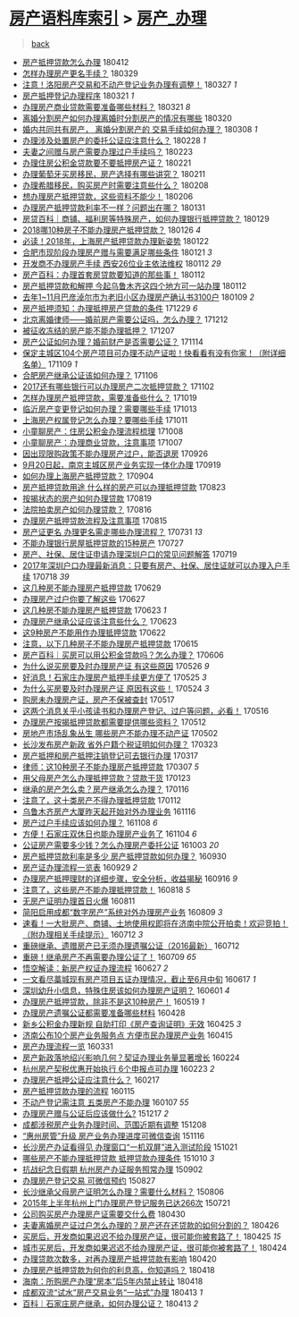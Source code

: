 [房产语料库索引](../../README.md)  > [房产_办理](房产_办理.md)
====
> [back](../README.md)

- [房产抵押贷款怎么办理](http://jkwz.applinzi.com/ittc/7091132793889489930.html#%E6%88%BF%E4%BA%A7%E6%8A%B5%E6%8A%BC%E8%B4%B7%E6%AC%BE%E6%80%8E%E4%B9%88%E5%8A%9E%E7%90%86) 180412  
- [怎样办理房产更名手续？](http://jkwz.applinzi.com/ittc/7085939332991157264.html#%E6%80%8E%E6%A0%B7%E5%8A%9E%E7%90%86%E6%88%BF%E4%BA%A7%E6%9B%B4%E5%90%8D%E6%89%8B%E7%BB%AD%EF%BC%9F) 180329  
- [注意！洛阳房产交易和不动产登记业务办理有调整！](http://jkwz.applinzi.com/ittc/7085169198898873351.html#%E6%B3%A8%E6%84%8F%EF%BC%81%E6%B4%9B%E9%98%B3%E6%88%BF%E4%BA%A7%E4%BA%A4%E6%98%93%E5%92%8C%E4%B8%8D%E5%8A%A8%E4%BA%A7%E7%99%BB%E8%AE%B0%E4%B8%9A%E5%8A%A1%E5%8A%9E%E7%90%86%E6%9C%89%E8%B0%83%E6%95%B4%EF%BC%81) 180327 *1* 
- [房产抵押登记办理程序](http://jkwz.applinzi.com/ittc/7082965748417037329.html#%E6%88%BF%E4%BA%A7%E6%8A%B5%E6%8A%BC%E7%99%BB%E8%AE%B0%E5%8A%9E%E7%90%86%E7%A8%8B%E5%BA%8F) 180321 *1* 
- [办理房产商业贷款需要准备哪些材料？](http://jkwz.applinzi.com/ittc/7082544323654845451.html#%E5%8A%9E%E7%90%86%E6%88%BF%E4%BA%A7%E5%95%86%E4%B8%9A%E8%B4%B7%E6%AC%BE%E9%9C%80%E8%A6%81%E5%87%86%E5%A4%87%E5%93%AA%E4%BA%9B%E6%9D%90%E6%96%99%EF%BC%9F) 180321 *8* 
- [离婚分割房产如何办理离婚时分割房产的情况有哪些](http://jkwz.applinzi.com/ittc/7082547818533487632.html#%E7%A6%BB%E5%A9%9A%E5%88%86%E5%89%B2%E6%88%BF%E4%BA%A7%E5%A6%82%E4%BD%95%E5%8A%9E%E7%90%86%E7%A6%BB%E5%A9%9A%E6%97%B6%E5%88%86%E5%89%B2%E6%88%BF%E4%BA%A7%E7%9A%84%E6%83%85%E5%86%B5%E6%9C%89%E5%93%AA%E4%BA%9B) 180320  
- [婚内共同共有房产， 离婚分割房产的 交易手续如何办理？](http://jkwz.applinzi.com/ittc/7077998865423008775.html#%E5%A9%9A%E5%86%85%E5%85%B1%E5%90%8C%E5%85%B1%E6%9C%89%E6%88%BF%E4%BA%A7%EF%BC%8C+%E7%A6%BB%E5%A9%9A%E5%88%86%E5%89%B2%E6%88%BF%E4%BA%A7%E7%9A%84+%E4%BA%A4%E6%98%93%E6%89%8B%E7%BB%AD%E5%A6%82%E4%BD%95%E5%8A%9E%E7%90%86%EF%BC%9F) 180308 *1* 
- [办理涉及处置房产的委托公证应注意什么？](http://jkwz.applinzi.com/ittc/7075085191398032401.html#%E5%8A%9E%E7%90%86%E6%B6%89%E5%8F%8A%E5%A4%84%E7%BD%AE%E6%88%BF%E4%BA%A7%E7%9A%84%E5%A7%94%E6%89%98%E5%85%AC%E8%AF%81%E5%BA%94%E6%B3%A8%E6%84%8F%E4%BB%80%E4%B9%88%EF%BC%9F) 180228 *1* 
- [夫妻之间赠与房产需要办理过户手续吗？](http://jkwz.applinzi.com/ittc/7073308301482001419.html#%E5%A4%AB%E5%A6%BB%E4%B9%8B%E9%97%B4%E8%B5%A0%E4%B8%8E%E6%88%BF%E4%BA%A7%E9%9C%80%E8%A6%81%E5%8A%9E%E7%90%86%E8%BF%87%E6%88%B7%E6%89%8B%E7%BB%AD%E5%90%97%EF%BC%9F) 180223  
- [办理住房公积金贷款要不要抵押房产证？](http://jkwz.applinzi.com/ittc/7072311761653203975.html#%E5%8A%9E%E7%90%86%E4%BD%8F%E6%88%BF%E5%85%AC%E7%A7%AF%E9%87%91%E8%B4%B7%E6%AC%BE%E8%A6%81%E4%B8%8D%E8%A6%81%E6%8A%B5%E6%8A%BC%E6%88%BF%E4%BA%A7%E8%AF%81%EF%BC%9F) 180221  
- [办理葡萄牙买房移民，房产选择有哪些讲究？](http://jkwz.applinzi.com/ittc/7068901327474525191.html#%E5%8A%9E%E7%90%86%E8%91%A1%E8%90%84%E7%89%99%E4%B9%B0%E6%88%BF%E7%A7%BB%E6%B0%91%EF%BC%8C%E6%88%BF%E4%BA%A7%E9%80%89%E6%8B%A9%E6%9C%89%E5%93%AA%E4%BA%9B%E8%AE%B2%E7%A9%B6%EF%BC%9F) 180211  
- [办理希腊移民，购买房产时需要注意些什么？](http://jkwz.applinzi.com/ittc/7067796528603595786.html#%E5%8A%9E%E7%90%86%E5%B8%8C%E8%85%8A%E7%A7%BB%E6%B0%91%EF%BC%8C%E8%B4%AD%E4%B9%B0%E6%88%BF%E4%BA%A7%E6%97%B6%E9%9C%80%E8%A6%81%E6%B3%A8%E6%84%8F%E4%BA%9B%E4%BB%80%E4%B9%88%EF%BC%9F) 180208  
- [想办理房产抵押贷款，这些资料不能少！](http://jkwz.applinzi.com/ittc/7066998897753195531.html#%E6%83%B3%E5%8A%9E%E7%90%86%E6%88%BF%E4%BA%A7%E6%8A%B5%E6%8A%BC%E8%B4%B7%E6%AC%BE%EF%BC%8C%E8%BF%99%E4%BA%9B%E8%B5%84%E6%96%99%E4%B8%8D%E8%83%BD%E5%B0%91%EF%BC%81) 180206  
- [办理房产抵押贷款利率不一样？问题出在哪？](http://jkwz.applinzi.com/ittc/7064781905675682833.html#%E5%8A%9E%E7%90%86%E6%88%BF%E4%BA%A7%E6%8A%B5%E6%8A%BC%E8%B4%B7%E6%AC%BE%E5%88%A9%E7%8E%87%E4%B8%8D%E4%B8%80%E6%A0%B7%EF%BC%9F%E9%97%AE%E9%A2%98%E5%87%BA%E5%9C%A8%E5%93%AA%EF%BC%9F) 180131  
- [房贷百科｜商铺、福利房等特殊房产，如何办理银行抵押贷款？](http://jkwz.applinzi.com/ittc/7063961840063611910.html#%E6%88%BF%E8%B4%B7%E7%99%BE%E7%A7%91%EF%BD%9C%E5%95%86%E9%93%BA%E3%80%81%E7%A6%8F%E5%88%A9%E6%88%BF%E7%AD%89%E7%89%B9%E6%AE%8A%E6%88%BF%E4%BA%A7%EF%BC%8C%E5%A6%82%E4%BD%95%E5%8A%9E%E7%90%86%E9%93%B6%E8%A1%8C%E6%8A%B5%E6%8A%BC%E8%B4%B7%E6%AC%BE%EF%BC%9F) 180129  
- [2018哪10种房子不能办理房产抵押贷款？](http://jkwz.applinzi.com/ittc/7062902501718623248.html#2018%E5%93%AA10%E7%A7%8D%E6%88%BF%E5%AD%90%E4%B8%8D%E8%83%BD%E5%8A%9E%E7%90%86%E6%88%BF%E4%BA%A7%E6%8A%B5%E6%8A%BC%E8%B4%B7%E6%AC%BE%EF%BC%9F) 180126 *4* 
- [必读！2018年，上海房产抵押贷款办理新姿势](http://jkwz.applinzi.com/ittc/7061350537016902662.html#%E5%BF%85%E8%AF%BB%EF%BC%812018%E5%B9%B4%EF%BC%8C%E4%B8%8A%E6%B5%B7%E6%88%BF%E4%BA%A7%E6%8A%B5%E6%8A%BC%E8%B4%B7%E6%AC%BE%E5%8A%9E%E7%90%86%E6%96%B0%E5%A7%BF%E5%8A%BF) 180122  
- [合肥市现阶段办理房产赠与需要满足哪些条件](http://jkwz.applinzi.com/ittc/7061016267698209808.html#%E5%90%88%E8%82%A5%E5%B8%82%E7%8E%B0%E9%98%B6%E6%AE%B5%E5%8A%9E%E7%90%86%E6%88%BF%E4%BA%A7%E8%B5%A0%E4%B8%8E%E9%9C%80%E8%A6%81%E6%BB%A1%E8%B6%B3%E5%93%AA%E4%BA%9B%E6%9D%A1%E4%BB%B6) 180121 *3* 
- [开发商不办理房产手续 西安26位业主依法维权](http://jkwz.applinzi.com/ittc/7057737490658493447.html#%E5%BC%80%E5%8F%91%E5%95%86%E4%B8%8D%E5%8A%9E%E7%90%86%E6%88%BF%E4%BA%A7%E6%89%8B%E7%BB%AD+%E8%A5%BF%E5%AE%8926%E4%BD%8D%E4%B8%9A%E4%B8%BB%E4%BE%9D%E6%B3%95%E7%BB%B4%E6%9D%83) 180112 *29* 
- [房产百科：办理首套房贷款要知道的那些事！](http://jkwz.applinzi.com/ittc/7057735716442735622.html#%E6%88%BF%E4%BA%A7%E7%99%BE%E7%A7%91%EF%BC%9A%E5%8A%9E%E7%90%86%E9%A6%96%E5%A5%97%E6%88%BF%E8%B4%B7%E6%AC%BE%E8%A6%81%E7%9F%A5%E9%81%93%E7%9A%84%E9%82%A3%E4%BA%9B%E4%BA%8B%EF%BC%81) 180112  
- [房产抵押贷款和解押 今起乌鲁木齐这四个地方可一站办理](http://jkwz.applinzi.com/ittc/7057642492734735366.html#%E6%88%BF%E4%BA%A7%E6%8A%B5%E6%8A%BC%E8%B4%B7%E6%AC%BE%E5%92%8C%E8%A7%A3%E6%8A%BC+%E4%BB%8A%E8%B5%B7%E4%B9%8C%E9%B2%81%E6%9C%A8%E9%BD%90%E8%BF%99%E5%9B%9B%E4%B8%AA%E5%9C%B0%E6%96%B9%E5%8F%AF%E4%B8%80%E7%AB%99%E5%8A%9E%E7%90%86) 180112  
- [去年1~11月巴彦淖尔市为老旧小区办理房产确认书3100户](http://jkwz.applinzi.com/ittc/7056519183636890631.html#%E5%8E%BB%E5%B9%B41%7E11%E6%9C%88%E5%B7%B4%E5%BD%A6%E6%B7%96%E5%B0%94%E5%B8%82%E4%B8%BA%E8%80%81%E6%97%A7%E5%B0%8F%E5%8C%BA%E5%8A%9E%E7%90%86%E6%88%BF%E4%BA%A7%E7%A1%AE%E8%AE%A4%E4%B9%A63100%E6%88%B7) 180109 *2* 
- [房产抵押须知：办理抵押房产贷款的条件](http://jkwz.applinzi.com/ittc/7052567297179255825.html#%E6%88%BF%E4%BA%A7%E6%8A%B5%E6%8A%BC%E9%A1%BB%E7%9F%A5%EF%BC%9A%E5%8A%9E%E7%90%86%E6%8A%B5%E6%8A%BC%E6%88%BF%E4%BA%A7%E8%B4%B7%E6%AC%BE%E7%9A%84%E6%9D%A1%E4%BB%B6) 171229 *6* 
- [北京离婚律师——婚前房产需要公证吗，怎么办理？](http://jkwz.applinzi.com/ittc/7046153780792394768.html#%E5%8C%97%E4%BA%AC%E7%A6%BB%E5%A9%9A%E5%BE%8B%E5%B8%88%E2%80%94%E2%80%94%E5%A9%9A%E5%89%8D%E6%88%BF%E4%BA%A7%E9%9C%80%E8%A6%81%E5%85%AC%E8%AF%81%E5%90%97%EF%BC%8C%E6%80%8E%E4%B9%88%E5%8A%9E%E7%90%86%EF%BC%9F) 171212  
- [被征收冻结的房产能不能办理抵押？](http://jkwz.applinzi.com/ittc/7044226415262696464.html#%E8%A2%AB%E5%BE%81%E6%94%B6%E5%86%BB%E7%BB%93%E7%9A%84%E6%88%BF%E4%BA%A7%E8%83%BD%E4%B8%8D%E8%83%BD%E5%8A%9E%E7%90%86%E6%8A%B5%E6%8A%BC%EF%BC%9F) 171207  
- [房产公证如何办理？婚前财产是否需要公证？](http://jkwz.applinzi.com/ittc/7035816766767367185.html#%E6%88%BF%E4%BA%A7%E5%85%AC%E8%AF%81%E5%A6%82%E4%BD%95%E5%8A%9E%E7%90%86%EF%BC%9F%E5%A9%9A%E5%89%8D%E8%B4%A2%E4%BA%A7%E6%98%AF%E5%90%A6%E9%9C%80%E8%A6%81%E5%85%AC%E8%AF%81%EF%BC%9F) 171114  
- [保定主城区104个房产项目可办理不动产证啦！快看看有没有你家！（附详细名单）](http://jkwz.applinzi.com/ittc/7033986949965153296.html#%E4%BF%9D%E5%AE%9A%E4%B8%BB%E5%9F%8E%E5%8C%BA104%E4%B8%AA%E6%88%BF%E4%BA%A7%E9%A1%B9%E7%9B%AE%E5%8F%AF%E5%8A%9E%E7%90%86%E4%B8%8D%E5%8A%A8%E4%BA%A7%E8%AF%81%E5%95%A6%EF%BC%81%E5%BF%AB%E7%9C%8B%E7%9C%8B%E6%9C%89%E6%B2%A1%E6%9C%89%E4%BD%A0%E5%AE%B6%EF%BC%81%EF%BC%88%E9%99%84%E8%AF%A6%E7%BB%86%E5%90%8D%E5%8D%95%EF%BC%89) 171109 *1* 
- [合肥房产继承公证该如何办理？](http://jkwz.applinzi.com/ittc/7032872503196779536.html#%E5%90%88%E8%82%A5%E6%88%BF%E4%BA%A7%E7%BB%A7%E6%89%BF%E5%85%AC%E8%AF%81%E8%AF%A5%E5%A6%82%E4%BD%95%E5%8A%9E%E7%90%86%EF%BC%9F) 171106  
- [2017还有哪些银行可以办理房产二次抵押贷款？](http://jkwz.applinzi.com/ittc/7031396984353719312.html#2017%E8%BF%98%E6%9C%89%E5%93%AA%E4%BA%9B%E9%93%B6%E8%A1%8C%E5%8F%AF%E4%BB%A5%E5%8A%9E%E7%90%86%E6%88%BF%E4%BA%A7%E4%BA%8C%E6%AC%A1%E6%8A%B5%E6%8A%BC%E8%B4%B7%E6%AC%BE%EF%BC%9F) 171102  
- [怎样办理房产抵押贷款，需要准备些什么？](http://jkwz.applinzi.com/ittc/7026234220714918928.html#%E6%80%8E%E6%A0%B7%E5%8A%9E%E7%90%86%E6%88%BF%E4%BA%A7%E6%8A%B5%E6%8A%BC%E8%B4%B7%E6%AC%BE%EF%BC%8C%E9%9C%80%E8%A6%81%E5%87%86%E5%A4%87%E4%BA%9B%E4%BB%80%E4%B9%88%EF%BC%9F) 171019  
- [临沂房产变更登记如何办理？需要哪些手续](http://jkwz.applinzi.com/ittc/7023844796316255249.html#%E4%B8%B4%E6%B2%82%E6%88%BF%E4%BA%A7%E5%8F%98%E6%9B%B4%E7%99%BB%E8%AE%B0%E5%A6%82%E4%BD%95%E5%8A%9E%E7%90%86%EF%BC%9F%E9%9C%80%E8%A6%81%E5%93%AA%E4%BA%9B%E6%89%8B%E7%BB%AD) 171013  
- [上海房产权属登记怎么办理？要哪些手续](http://jkwz.applinzi.com/ittc/7023106098767348753.html#%E4%B8%8A%E6%B5%B7%E6%88%BF%E4%BA%A7%E6%9D%83%E5%B1%9E%E7%99%BB%E8%AE%B0%E6%80%8E%E4%B9%88%E5%8A%9E%E7%90%86%EF%BC%9F%E8%A6%81%E5%93%AA%E4%BA%9B%E6%89%8B%E7%BB%AD) 171011  
- [小童聊房产：住房公积金办理流程梳理](http://jkwz.applinzi.com/ittc/7021977923739976720.html#%E5%B0%8F%E7%AB%A5%E8%81%8A%E6%88%BF%E4%BA%A7%EF%BC%9A%E4%BD%8F%E6%88%BF%E5%85%AC%E7%A7%AF%E9%87%91%E5%8A%9E%E7%90%86%E6%B5%81%E7%A8%8B%E6%A2%B3%E7%90%86) 171008  
- [小童聊房产：办理商业贷款，注意事项](http://jkwz.applinzi.com/ittc/7021607101628154896.html#%E5%B0%8F%E7%AB%A5%E8%81%8A%E6%88%BF%E4%BA%A7%EF%BC%9A%E5%8A%9E%E7%90%86%E5%95%86%E4%B8%9A%E8%B4%B7%E6%AC%BE%EF%BC%8C%E6%B3%A8%E6%84%8F%E4%BA%8B%E9%A1%B9) 171007  
- [因出现限购政策不能办理房产过户，能否退房](http://jkwz.applinzi.com/ittc/7017546124666340369.html#%E5%9B%A0%E5%87%BA%E7%8E%B0%E9%99%90%E8%B4%AD%E6%94%BF%E7%AD%96%E4%B8%8D%E8%83%BD%E5%8A%9E%E7%90%86%E6%88%BF%E4%BA%A7%E8%BF%87%E6%88%B7%EF%BC%8C%E8%83%BD%E5%90%A6%E9%80%80%E6%88%BF) 170926  
- [9月20日起，南京主城区房产业务实现一体化办理](http://jkwz.applinzi.com/ittc/7014983691636573200.html#9%E6%9C%8820%E6%97%A5%E8%B5%B7%EF%BC%8C%E5%8D%97%E4%BA%AC%E4%B8%BB%E5%9F%8E%E5%8C%BA%E6%88%BF%E4%BA%A7%E4%B8%9A%E5%8A%A1%E5%AE%9E%E7%8E%B0%E4%B8%80%E4%BD%93%E5%8C%96%E5%8A%9E%E7%90%86) 170919  
- [如何办理上海房产抵押贷款？](http://jkwz.applinzi.com/ittc/7009489216856392720.html#%E5%A6%82%E4%BD%95%E5%8A%9E%E7%90%86%E4%B8%8A%E6%B5%B7%E6%88%BF%E4%BA%A7%E6%8A%B5%E6%8A%BC%E8%B4%B7%E6%AC%BE%EF%BC%9F) 170904  
- [房产抵押贷款用途 什么样的房产可以办理抵押贷款](http://jkwz.applinzi.com/ittc/7004669925216748561.html#%E6%88%BF%E4%BA%A7%E6%8A%B5%E6%8A%BC%E8%B4%B7%E6%AC%BE%E7%94%A8%E9%80%94+%E4%BB%80%E4%B9%88%E6%A0%B7%E7%9A%84%E6%88%BF%E4%BA%A7%E5%8F%AF%E4%BB%A5%E5%8A%9E%E7%90%86%E6%8A%B5%E6%8A%BC%E8%B4%B7%E6%AC%BE) 170823  
- [按揭状态的房产如何办理贷款](http://jkwz.applinzi.com/ittc/7003634408463270928.html#%E6%8C%89%E6%8F%AD%E7%8A%B6%E6%80%81%E7%9A%84%E6%88%BF%E4%BA%A7%E5%A6%82%E4%BD%95%E5%8A%9E%E7%90%86%E8%B4%B7%E6%AC%BE) 170819  
- [法院拍卖房产如何办理贷款？](http://jkwz.applinzi.com/ittc/7001682717090251793.html#%E6%B3%95%E9%99%A2%E6%8B%8D%E5%8D%96%E6%88%BF%E4%BA%A7%E5%A6%82%E4%BD%95%E5%8A%9E%E7%90%86%E8%B4%B7%E6%AC%BE%EF%BC%9F) 170816  
- [办理房产抵押贷款流程及注意事项](http://jkwz.applinzi.com/ittc/7001954082296955921.html#%E5%8A%9E%E7%90%86%E6%88%BF%E4%BA%A7%E6%8A%B5%E6%8A%BC%E8%B4%B7%E6%AC%BE%E6%B5%81%E7%A8%8B%E5%8F%8A%E6%B3%A8%E6%84%8F%E4%BA%8B%E9%A1%B9) 170815  
- [房产证更名 办理更名需走哪些办理流程？](http://jkwz.applinzi.com/ittc/6996471965261759505.html#%E6%88%BF%E4%BA%A7%E8%AF%81%E6%9B%B4%E5%90%8D+%E5%8A%9E%E7%90%86%E6%9B%B4%E5%90%8D%E9%9C%80%E8%B5%B0%E5%93%AA%E4%BA%9B%E5%8A%9E%E7%90%86%E6%B5%81%E7%A8%8B%EF%BC%9F) 170731 *13* 
- [不能办理银行房屋抵押贷款的15种房产](http://jkwz.applinzi.com/ittc/6995033406893999120.html#%E4%B8%8D%E8%83%BD%E5%8A%9E%E7%90%86%E9%93%B6%E8%A1%8C%E6%88%BF%E5%B1%8B%E6%8A%B5%E6%8A%BC%E8%B4%B7%E6%AC%BE%E7%9A%8415%E7%A7%8D%E6%88%BF%E4%BA%A7) 170727  
- [房产、社保、居住证申请办理深圳户口的常见问题解答](http://jkwz.applinzi.com/ittc/6991980261498422288.html#%E6%88%BF%E4%BA%A7%E3%80%81%E7%A4%BE%E4%BF%9D%E3%80%81%E5%B1%85%E4%BD%8F%E8%AF%81%E7%94%B3%E8%AF%B7%E5%8A%9E%E7%90%86%E6%B7%B1%E5%9C%B3%E6%88%B7%E5%8F%A3%E7%9A%84%E5%B8%B8%E8%A7%81%E9%97%AE%E9%A2%98%E8%A7%A3%E7%AD%94) 170719  
- [2017年深圳户口办理最新消息：只要有房产、社保、居住证就可以办理入户手续](http://jkwz.applinzi.com/ittc/6991605895124222992.html#2017%E5%B9%B4%E6%B7%B1%E5%9C%B3%E6%88%B7%E5%8F%A3%E5%8A%9E%E7%90%86%E6%9C%80%E6%96%B0%E6%B6%88%E6%81%AF%EF%BC%9A%E5%8F%AA%E8%A6%81%E6%9C%89%E6%88%BF%E4%BA%A7%E3%80%81%E7%A4%BE%E4%BF%9D%E3%80%81%E5%B1%85%E4%BD%8F%E8%AF%81%E5%B0%B1%E5%8F%AF%E4%BB%A5%E5%8A%9E%E7%90%86%E5%85%A5%E6%88%B7%E6%89%8B%E7%BB%AD) 170718 *39* 
- [这几种房不能办理房产抵押贷款](http://jkwz.applinzi.com/ittc/6984619877116412932.html#%E8%BF%99%E5%87%A0%E7%A7%8D%E6%88%BF%E4%B8%8D%E8%83%BD%E5%8A%9E%E7%90%86%E6%88%BF%E4%BA%A7%E6%8A%B5%E6%8A%BC%E8%B4%B7%E6%AC%BE) 170629  
- [办理房产过户你要了解这些](http://jkwz.applinzi.com/ittc/6983975739094205444.html#%E5%8A%9E%E7%90%86%E6%88%BF%E4%BA%A7%E8%BF%87%E6%88%B7%E4%BD%A0%E8%A6%81%E4%BA%86%E8%A7%A3%E8%BF%99%E4%BA%9B) 170627  
- [这几种房不能办理房产抵押贷款](http://jkwz.applinzi.com/ittc/6982375216310125573.html#%E8%BF%99%E5%87%A0%E7%A7%8D%E6%88%BF%E4%B8%8D%E8%83%BD%E5%8A%9E%E7%90%86%E6%88%BF%E4%BA%A7%E6%8A%B5%E6%8A%BC%E8%B4%B7%E6%AC%BE) 170623 *1* 
- [办理房产继承公证应该注意些什么？](http://jkwz.applinzi.com/ittc/6982367280372384772.html#%E5%8A%9E%E7%90%86%E6%88%BF%E4%BA%A7%E7%BB%A7%E6%89%BF%E5%85%AC%E8%AF%81%E5%BA%94%E8%AF%A5%E6%B3%A8%E6%84%8F%E4%BA%9B%E4%BB%80%E4%B9%88%EF%BC%9F) 170623  
- [这9种房产不能用作办理抵押贷款](http://jkwz.applinzi.com/ittc/6982049693067379717.html#%E8%BF%999%E7%A7%8D%E6%88%BF%E4%BA%A7%E4%B8%8D%E8%83%BD%E7%94%A8%E4%BD%9C%E5%8A%9E%E7%90%86%E6%8A%B5%E6%8A%BC%E8%B4%B7%E6%AC%BE) 170622  
- [注意，以下几种房子不能办理房产抵押贷款](http://jkwz.applinzi.com/ittc/6979412567528047621.html#%E6%B3%A8%E6%84%8F%EF%BC%8C%E4%BB%A5%E4%B8%8B%E5%87%A0%E7%A7%8D%E6%88%BF%E5%AD%90%E4%B8%8D%E8%83%BD%E5%8A%9E%E7%90%86%E6%88%BF%E4%BA%A7%E6%8A%B5%E6%8A%BC%E8%B4%B7%E6%AC%BE) 170615  
- [房产百科｜买房可以用公积金贷款吗？怎么办理？](http://jkwz.applinzi.com/ittc/6975986481188307973.html#%E6%88%BF%E4%BA%A7%E7%99%BE%E7%A7%91%EF%BD%9C%E4%B9%B0%E6%88%BF%E5%8F%AF%E4%BB%A5%E7%94%A8%E5%85%AC%E7%A7%AF%E9%87%91%E8%B4%B7%E6%AC%BE%E5%90%97%EF%BC%9F%E6%80%8E%E4%B9%88%E5%8A%9E%E7%90%86%EF%BC%9F) 170606  
- [为什么说买房要及时办理房产证 有这些原因](http://jkwz.applinzi.com/ittc/6971277806083245060.html#%E4%B8%BA%E4%BB%80%E4%B9%88%E8%AF%B4%E4%B9%B0%E6%88%BF%E8%A6%81%E5%8F%8A%E6%97%B6%E5%8A%9E%E7%90%86%E6%88%BF%E4%BA%A7%E8%AF%81+%E6%9C%89%E8%BF%99%E4%BA%9B%E5%8E%9F%E5%9B%A0) 170526 *9* 
- [好消息！石家庄办理房产抵押手续更方便了](http://jkwz.applinzi.com/ittc/6971509465655280644.html#%E5%A5%BD%E6%B6%88%E6%81%AF%EF%BC%81%E7%9F%B3%E5%AE%B6%E5%BA%84%E5%8A%9E%E7%90%86%E6%88%BF%E4%BA%A7%E6%8A%B5%E6%8A%BC%E6%89%8B%E7%BB%AD%E6%9B%B4%E6%96%B9%E4%BE%BF%E4%BA%86) 170525 *3* 
- [为什么买房要及时办理房产证 原因有这些！](http://jkwz.applinzi.com/ittc/6971343748683269124.html#%E4%B8%BA%E4%BB%80%E4%B9%88%E4%B9%B0%E6%88%BF%E8%A6%81%E5%8F%8A%E6%97%B6%E5%8A%9E%E7%90%86%E6%88%BF%E4%BA%A7%E8%AF%81+%E5%8E%9F%E5%9B%A0%E6%9C%89%E8%BF%99%E4%BA%9B%EF%BC%81) 170524 *3* 
- [购房未办理房产证，房产不保被查封](http://jkwz.applinzi.com/ittc/6968648644700931076.html#%E8%B4%AD%E6%88%BF%E6%9C%AA%E5%8A%9E%E7%90%86%E6%88%BF%E4%BA%A7%E8%AF%81%EF%BC%8C%E6%88%BF%E4%BA%A7%E4%B8%8D%E4%BF%9D%E8%A2%AB%E6%9F%A5%E5%B0%81) 170517  
- [这两个消息关乎小孩读书和办理房产登记、过户等问题，必看！](http://jkwz.applinzi.com/ittc/6968339137269597189.html#%E8%BF%99%E4%B8%A4%E4%B8%AA%E6%B6%88%E6%81%AF%E5%85%B3%E4%B9%8E%E5%B0%8F%E5%AD%A9%E8%AF%BB%E4%B9%A6%E5%92%8C%E5%8A%9E%E7%90%86%E6%88%BF%E4%BA%A7%E7%99%BB%E8%AE%B0%E3%80%81%E8%BF%87%E6%88%B7%E7%AD%89%E9%97%AE%E9%A2%98%EF%BC%8C%E5%BF%85%E7%9C%8B%EF%BC%81) 170516  
- [办理房产按揭抵押贷款都需要提供哪些资料？](http://jkwz.applinzi.com/ittc/6966703416687461380.html#%E5%8A%9E%E7%90%86%E6%88%BF%E4%BA%A7%E6%8C%89%E6%8F%AD%E6%8A%B5%E6%8A%BC%E8%B4%B7%E6%AC%BE%E9%83%BD%E9%9C%80%E8%A6%81%E6%8F%90%E4%BE%9B%E5%93%AA%E4%BA%9B%E8%B5%84%E6%96%99%EF%BC%9F) 170512  
- [房地产市场乱象丛生 哪些房产不能办理不动产证](http://jkwz.applinzi.com/ittc/6963016412963537924.html#%E6%88%BF%E5%9C%B0%E4%BA%A7%E5%B8%82%E5%9C%BA%E4%B9%B1%E8%B1%A1%E4%B8%9B%E7%94%9F+%E5%93%AA%E4%BA%9B%E6%88%BF%E4%BA%A7%E4%B8%8D%E8%83%BD%E5%8A%9E%E7%90%86%E4%B8%8D%E5%8A%A8%E4%BA%A7%E8%AF%81) 170502  
- [长沙发布房产新政 省外户籍个税证明如何办理？](http://jkwz.applinzi.com/ittc/6948163300100670469.html#%E9%95%BF%E6%B2%99%E5%8F%91%E5%B8%83%E6%88%BF%E4%BA%A7%E6%96%B0%E6%94%BF+%E7%9C%81%E5%A4%96%E6%88%B7%E7%B1%8D%E4%B8%AA%E7%A8%8E%E8%AF%81%E6%98%8E%E5%A6%82%E4%BD%95%E5%8A%9E%E7%90%86%EF%BC%9F) 170323  
- [房产抵押和房产抵押注销登记可去银行办理](http://jkwz.applinzi.com/ittc/6945924438787884037.html#%E6%88%BF%E4%BA%A7%E6%8A%B5%E6%8A%BC%E5%92%8C%E6%88%BF%E4%BA%A7%E6%8A%B5%E6%8A%BC%E6%B3%A8%E9%94%80%E7%99%BB%E8%AE%B0%E5%8F%AF%E5%8E%BB%E9%93%B6%E8%A1%8C%E5%8A%9E%E7%90%86) 170317  
- [律师：这10种房子不能办理房产抵押贷款](http://jkwz.applinzi.com/ittc/6942204919074522116.html#%E5%BE%8B%E5%B8%88%EF%BC%9A%E8%BF%9910%E7%A7%8D%E6%88%BF%E5%AD%90%E4%B8%8D%E8%83%BD%E5%8A%9E%E7%90%86%E6%88%BF%E4%BA%A7%E6%8A%B5%E6%8A%BC%E8%B4%B7%E6%AC%BE) 170307 *5* 
- [用父母房产怎么办理抵押贷款？贷款干货](http://jkwz.applinzi.com/ittc/6926287173451252741.html#%E7%94%A8%E7%88%B6%E6%AF%8D%E6%88%BF%E4%BA%A7%E6%80%8E%E4%B9%88%E5%8A%9E%E7%90%86%E6%8A%B5%E6%8A%BC%E8%B4%B7%E6%AC%BE%EF%BC%9F%E8%B4%B7%E6%AC%BE%E5%B9%B2%E8%B4%A7) 170123  
- [继承的房产怎么卖？房产继承怎么办理？](http://jkwz.applinzi.com/ittc/6923700746754458628.html#%E7%BB%A7%E6%89%BF%E7%9A%84%E6%88%BF%E4%BA%A7%E6%80%8E%E4%B9%88%E5%8D%96%EF%BC%9F%E6%88%BF%E4%BA%A7%E7%BB%A7%E6%89%BF%E6%80%8E%E4%B9%88%E5%8A%9E%E7%90%86%EF%BC%9F) 170116  
- [注意了，这十类房产不得办理抵押贷款](http://jkwz.applinzi.com/ittc/6921882714432340996.html#%E6%B3%A8%E6%84%8F%E4%BA%86%EF%BC%8C%E8%BF%99%E5%8D%81%E7%B1%BB%E6%88%BF%E4%BA%A7%E4%B8%8D%E5%BE%97%E5%8A%9E%E7%90%86%E6%8A%B5%E6%8A%BC%E8%B4%B7%E6%AC%BE) 170112  
- [乌鲁木齐房产大厦昨天起开始对外办理业务](http://jkwz.applinzi.com/ittc/6900906791352665092.html#%E4%B9%8C%E9%B2%81%E6%9C%A8%E9%BD%90%E6%88%BF%E4%BA%A7%E5%A4%A7%E5%8E%A6%E6%98%A8%E5%A4%A9%E8%B5%B7%E5%BC%80%E5%A7%8B%E5%AF%B9%E5%A4%96%E5%8A%9E%E7%90%86%E4%B8%9A%E5%8A%A1) 161116  
- [房产过户手续应该如何办理？](http://jkwz.applinzi.com/ittc/6898144168701854724.html#%E6%88%BF%E4%BA%A7%E8%BF%87%E6%88%B7%E6%89%8B%E7%BB%AD%E5%BA%94%E8%AF%A5%E5%A6%82%E4%BD%95%E5%8A%9E%E7%90%86%EF%BC%9F) 161108 *6* 
- [方便！石家庄双休日也能办理房产业务了](http://jkwz.applinzi.com/ittc/6896555101195338756.html#%E6%96%B9%E4%BE%BF%EF%BC%81%E7%9F%B3%E5%AE%B6%E5%BA%84%E5%8F%8C%E4%BC%91%E6%97%A5%E4%B9%9F%E8%83%BD%E5%8A%9E%E7%90%86%E6%88%BF%E4%BA%A7%E4%B8%9A%E5%8A%A1%E4%BA%86) 161104 *6* 
- [公证房产需要多少钱？怎么办理房产委托公证](http://jkwz.applinzi.com/ittc/6884644530661360644.html#%E5%85%AC%E8%AF%81%E6%88%BF%E4%BA%A7%E9%9C%80%E8%A6%81%E5%A4%9A%E5%B0%91%E9%92%B1%EF%BC%9F%E6%80%8E%E4%B9%88%E5%8A%9E%E7%90%86%E6%88%BF%E4%BA%A7%E5%A7%94%E6%89%98%E5%85%AC%E8%AF%81) 161003 *20* 
- [房产抵押贷款利率是多少 房产抵押贷款如何办理？](http://jkwz.applinzi.com/ittc/6883691807346525189.html#%E6%88%BF%E4%BA%A7%E6%8A%B5%E6%8A%BC%E8%B4%B7%E6%AC%BE%E5%88%A9%E7%8E%87%E6%98%AF%E5%A4%9A%E5%B0%91+%E6%88%BF%E4%BA%A7%E6%8A%B5%E6%8A%BC%E8%B4%B7%E6%AC%BE%E5%A6%82%E4%BD%95%E5%8A%9E%E7%90%86%EF%BC%9F) 160930  
- [房产证办理流程一览表](http://jkwz.applinzi.com/ittc/6883256789621015557.html#%E6%88%BF%E4%BA%A7%E8%AF%81%E5%8A%9E%E7%90%86%E6%B5%81%E7%A8%8B%E4%B8%80%E8%A7%88%E8%A1%A8) 160929 *2* 
- [办理房产抵押理财的详细步骤，安全分析，收益揭秘](http://jkwz.applinzi.com/ittc/6878384376118772741.html#%E5%8A%9E%E7%90%86%E6%88%BF%E4%BA%A7%E6%8A%B5%E6%8A%BC%E7%90%86%E8%B4%A2%E7%9A%84%E8%AF%A6%E7%BB%86%E6%AD%A5%E9%AA%A4%EF%BC%8C%E5%AE%89%E5%85%A8%E5%88%86%E6%9E%90%EF%BC%8C%E6%94%B6%E7%9B%8A%E6%8F%AD%E7%A7%98) 160916 *9* 
- [注意了，这些房产不能办理抵押贷款！](http://jkwz.applinzi.com/ittc/6867749205107540996.html#%E6%B3%A8%E6%84%8F%E4%BA%86%EF%BC%8C%E8%BF%99%E4%BA%9B%E6%88%BF%E4%BA%A7%E4%B8%8D%E8%83%BD%E5%8A%9E%E7%90%86%E6%8A%B5%E6%8A%BC%E8%B4%B7%E6%AC%BE%EF%BC%81) 160818 *5* 
- [无房产证明办理首日火爆](http://jkwz.applinzi.com/ittc/6864289628227634180.html#%E6%97%A0%E6%88%BF%E4%BA%A7%E8%AF%81%E6%98%8E%E5%8A%9E%E7%90%86%E9%A6%96%E6%97%A5%E7%81%AB%E7%88%86) 160811  
- [简阳启用成都“数字房产”系统对外办理房产业务](http://jkwz.applinzi.com/ittc/6864445426132059141.html#%E7%AE%80%E9%98%B3%E5%90%AF%E7%94%A8%E6%88%90%E9%83%BD%E2%80%9C%E6%95%B0%E5%AD%97%E6%88%BF%E4%BA%A7%E2%80%9D%E7%B3%BB%E7%BB%9F%E5%AF%B9%E5%A4%96%E5%8A%9E%E7%90%86%E6%88%BF%E4%BA%A7%E4%B8%9A%E5%8A%A1) 160809 *3* 
- [速看！一大批房产、商铺、土地使用权即将在济南中院公开拍卖！欢迎竞拍！（附办理相关手续提示）](http://jkwz.applinzi.com/ittc/6853937489122952197.html#%E9%80%9F%E7%9C%8B%EF%BC%81%E4%B8%80%E5%A4%A7%E6%89%B9%E6%88%BF%E4%BA%A7%E3%80%81%E5%95%86%E9%93%BA%E3%80%81%E5%9C%9F%E5%9C%B0%E4%BD%BF%E7%94%A8%E6%9D%83%E5%8D%B3%E5%B0%86%E5%9C%A8%E6%B5%8E%E5%8D%97%E4%B8%AD%E9%99%A2%E5%85%AC%E5%BC%80%E6%8B%8D%E5%8D%96%EF%BC%81%E6%AC%A2%E8%BF%8E%E7%AB%9E%E6%8B%8D%EF%BC%81%EF%BC%88%E9%99%84%E5%8A%9E%E7%90%86%E7%9B%B8%E5%85%B3%E6%89%8B%E7%BB%AD%E6%8F%90%E7%A4%BA%EF%BC%89) 160712 *3* 
- [重磅继承、遗赠房产已无须办理遗嘱公证（2016最新）](http://jkwz.applinzi.com/ittc/6853919022592295940.html#%E9%87%8D%E7%A3%85%E7%BB%A7%E6%89%BF%E3%80%81%E9%81%97%E8%B5%A0%E6%88%BF%E4%BA%A7%E5%B7%B2%E6%97%A0%E9%A1%BB%E5%8A%9E%E7%90%86%E9%81%97%E5%98%B1%E5%85%AC%E8%AF%81%EF%BC%882016%E6%9C%80%E6%96%B0%EF%BC%89) 160712  
- [重磅！继承房产不再需要办理公证了！](http://jkwz.applinzi.com/ittc/6852884938449486852.html#%E9%87%8D%E7%A3%85%EF%BC%81%E7%BB%A7%E6%89%BF%E6%88%BF%E4%BA%A7%E4%B8%8D%E5%86%8D%E9%9C%80%E8%A6%81%E5%8A%9E%E7%90%86%E5%85%AC%E8%AF%81%E4%BA%86%EF%BC%81) 160709 *65* 
- [悟空解读：新房产权证办理流程](http://jkwz.applinzi.com/ittc/6848347916514886661.html#%E6%82%9F%E7%A9%BA%E8%A7%A3%E8%AF%BB%EF%BC%9A%E6%96%B0%E6%88%BF%E4%BA%A7%E6%9D%83%E8%AF%81%E5%8A%9E%E7%90%86%E6%B5%81%E7%A8%8B) 160627 *2* 
- [一文看尽藁城现有房产项目五证办理情况，截止至6月中旬](http://jkwz.applinzi.com/ittc/6844697919219041284.html#%E4%B8%80%E6%96%87%E7%9C%8B%E5%B0%BD%E8%97%81%E5%9F%8E%E7%8E%B0%E6%9C%89%E6%88%BF%E4%BA%A7%E9%A1%B9%E7%9B%AE%E4%BA%94%E8%AF%81%E5%8A%9E%E7%90%86%E6%83%85%E5%86%B5%EF%BC%8C%E6%88%AA%E6%AD%A2%E8%87%B36%E6%9C%88%E4%B8%AD%E6%97%AC) 160617 *1* 
- [深圳幼升小信息，特殊住房该如何办理房产证明？](http://jkwz.applinzi.com/ittc/6838889581214434309.html#%E6%B7%B1%E5%9C%B3%E5%B9%BC%E5%8D%87%E5%B0%8F%E4%BF%A1%E6%81%AF%EF%BC%8C%E7%89%B9%E6%AE%8A%E4%BD%8F%E6%88%BF%E8%AF%A5%E5%A6%82%E4%BD%95%E5%8A%9E%E7%90%86%E6%88%BF%E4%BA%A7%E8%AF%81%E6%98%8E%EF%BC%9F) 160601 *4* 
- [办理房产抵押贷款，除非不是这10种房产！](http://jkwz.applinzi.com/ittc/6833884469958018052.html#%E5%8A%9E%E7%90%86%E6%88%BF%E4%BA%A7%E6%8A%B5%E6%8A%BC%E8%B4%B7%E6%AC%BE%EF%BC%8C%E9%99%A4%E9%9D%9E%E4%B8%8D%E6%98%AF%E8%BF%9910%E7%A7%8D%E6%88%BF%E4%BA%A7%EF%BC%81) 160519 *1* 
- [办理房产遗嘱公证都需要准备哪些材料](http://jkwz.applinzi.com/ittc/6826092363118019589.html#%E5%8A%9E%E7%90%86%E6%88%BF%E4%BA%A7%E9%81%97%E5%98%B1%E5%85%AC%E8%AF%81%E9%83%BD%E9%9C%80%E8%A6%81%E5%87%86%E5%A4%87%E5%93%AA%E4%BA%9B%E6%9D%90%E6%96%99) 160428  
- [新乡公积金办理新规 自助打印《房产查询证明》无效](http://jkwz.applinzi.com/ittc/6825124165887460357.html#%E6%96%B0%E4%B9%A1%E5%85%AC%E7%A7%AF%E9%87%91%E5%8A%9E%E7%90%86%E6%96%B0%E8%A7%84+%E8%87%AA%E5%8A%A9%E6%89%93%E5%8D%B0%E3%80%8A%E6%88%BF%E4%BA%A7%E6%9F%A5%E8%AF%A2%E8%AF%81%E6%98%8E%E3%80%8B%E6%97%A0%E6%95%88) 160425 *3* 
- [济南公布10个房产业务服务点 方便市民办理房产业务](http://jkwz.applinzi.com/ittc/6821271864139580420.html#%E6%B5%8E%E5%8D%97%E5%85%AC%E5%B8%8310%E4%B8%AA%E6%88%BF%E4%BA%A7%E4%B8%9A%E5%8A%A1%E6%9C%8D%E5%8A%A1%E7%82%B9+%E6%96%B9%E4%BE%BF%E5%B8%82%E6%B0%91%E5%8A%9E%E7%90%86%E6%88%BF%E4%BA%A7%E4%B8%9A%E5%8A%A1) 160415  
- [房产办理流程一览](http://jkwz.applinzi.com/ittc/6815765166796833797.html#%E6%88%BF%E4%BA%A7%E5%8A%9E%E7%90%86%E6%B5%81%E7%A8%8B%E4%B8%80%E8%A7%88) 160331  
- [房产新政落地绍兴影响几何？契证办理业务量显著增长](http://jkwz.applinzi.com/ittc/6802331560892171269.html#%E6%88%BF%E4%BA%A7%E6%96%B0%E6%94%BF%E8%90%BD%E5%9C%B0%E7%BB%8D%E5%85%B4%E5%BD%B1%E5%93%8D%E5%87%A0%E4%BD%95%EF%BC%9F%E5%A5%91%E8%AF%81%E5%8A%9E%E7%90%86%E4%B8%9A%E5%8A%A1%E9%87%8F%E6%98%BE%E8%91%97%E5%A2%9E%E9%95%BF) 160224  
- [杭州房产契税优惠开始执行 6个申报点可办理](http://jkwz.applinzi.com/ittc/6801937251047048196.html#%E6%9D%AD%E5%B7%9E%E6%88%BF%E4%BA%A7%E5%A5%91%E7%A8%8E%E4%BC%98%E6%83%A0%E5%BC%80%E5%A7%8B%E6%89%A7%E8%A1%8C+6%E4%B8%AA%E7%94%B3%E6%8A%A5%E7%82%B9%E5%8F%AF%E5%8A%9E%E7%90%86) 160223 *2* 
- [办理房产抵押公证应注意什么？](http://jkwz.applinzi.com/ittc/6799724861333177349.html#%E5%8A%9E%E7%90%86%E6%88%BF%E4%BA%A7%E6%8A%B5%E6%8A%BC%E5%85%AC%E8%AF%81%E5%BA%94%E6%B3%A8%E6%84%8F%E4%BB%80%E4%B9%88%EF%BC%9F) 160217  
- [房产抵押贷款办理的流程](http://jkwz.applinzi.com/ittc/6787475102480466949.html#%E6%88%BF%E4%BA%A7%E6%8A%B5%E6%8A%BC%E8%B4%B7%E6%AC%BE%E5%8A%9E%E7%90%86%E7%9A%84%E6%B5%81%E7%A8%8B) 160115  
- [不动产登记需注意 五类房产不能办理](http://jkwz.applinzi.com/ittc/6784593379602203653.html#%E4%B8%8D%E5%8A%A8%E4%BA%A7%E7%99%BB%E8%AE%B0%E9%9C%80%E6%B3%A8%E6%84%8F+%E4%BA%94%E7%B1%BB%E6%88%BF%E4%BA%A7%E4%B8%8D%E8%83%BD%E5%8A%9E%E7%90%86) 160107 *55* 
- [办理房产赠与公证后应该做什么?](http://jkwz.applinzi.com/ittc/6776736579615982597.html#%E5%8A%9E%E7%90%86%E6%88%BF%E4%BA%A7%E8%B5%A0%E4%B8%8E%E5%85%AC%E8%AF%81%E5%90%8E%E5%BA%94%E8%AF%A5%E5%81%9A%E4%BB%80%E4%B9%88%3F) 151217 *2* 
- [成都涉税房产业务办理时间、范围近期有调整](http://jkwz.applinzi.com/ittc/6773379754636084228.html#%E6%88%90%E9%83%BD%E6%B6%89%E7%A8%8E%E6%88%BF%E4%BA%A7%E4%B8%9A%E5%8A%A1%E5%8A%9E%E7%90%86%E6%97%B6%E9%97%B4%E3%80%81%E8%8C%83%E5%9B%B4%E8%BF%91%E6%9C%9F%E6%9C%89%E8%B0%83%E6%95%B4) 151208  
- [“惠州房管”升级 房产业务办理进度可微信查询](http://jkwz.applinzi.com/ittc/6765183843606987781.html#%E2%80%9C%E6%83%A0%E5%B7%9E%E6%88%BF%E7%AE%A1%E2%80%9D%E5%8D%87%E7%BA%A7+%E6%88%BF%E4%BA%A7%E4%B8%9A%E5%8A%A1%E5%8A%9E%E7%90%86%E8%BF%9B%E5%BA%A6%E5%8F%AF%E5%BE%AE%E4%BF%A1%E6%9F%A5%E8%AF%A2) 151116  
- [长沙房产办证看得见 办理窗口“一机双屏”进入测试阶段](http://jkwz.applinzi.com/ittc/6755555967297209349.html#%E9%95%BF%E6%B2%99%E6%88%BF%E4%BA%A7%E5%8A%9E%E8%AF%81%E7%9C%8B%E5%BE%97%E8%A7%81+%E5%8A%9E%E7%90%86%E7%AA%97%E5%8F%A3%E2%80%9C%E4%B8%80%E6%9C%BA%E5%8F%8C%E5%B1%8F%E2%80%9D%E8%BF%9B%E5%85%A5%E6%B5%8B%E8%AF%95%E9%98%B6%E6%AE%B5) 151021  
- [哪些房产不能办理抵押贷款 抵押贷款办理条件](http://jkwz.applinzi.com/ittc/6751477646741013508.html#%E5%93%AA%E4%BA%9B%E6%88%BF%E4%BA%A7%E4%B8%8D%E8%83%BD%E5%8A%9E%E7%90%86%E6%8A%B5%E6%8A%BC%E8%B4%B7%E6%AC%BE+%E6%8A%B5%E6%8A%BC%E8%B4%B7%E6%AC%BE%E5%8A%9E%E7%90%86%E6%9D%A1%E4%BB%B6) 151010 *3* 
- [抗战纪念日假期 杭州房产办证服务照常办理](http://jkwz.applinzi.com/ittc/6737537759150621701.html#%E6%8A%97%E6%88%98%E7%BA%AA%E5%BF%B5%E6%97%A5%E5%81%87%E6%9C%9F+%E6%9D%AD%E5%B7%9E%E6%88%BF%E4%BA%A7%E5%8A%9E%E8%AF%81%E6%9C%8D%E5%8A%A1%E7%85%A7%E5%B8%B8%E5%8A%9E%E7%90%86) 150902  
- [办理房产登记交易 可微信预约](http://jkwz.applinzi.com/ittc/6735132736378078213.html#%E5%8A%9E%E7%90%86%E6%88%BF%E4%BA%A7%E7%99%BB%E8%AE%B0%E4%BA%A4%E6%98%93+%E5%8F%AF%E5%BE%AE%E4%BF%A1%E9%A2%84%E7%BA%A6) 150827  
- [长沙继承父母房产证明怎么办理？需要什么材料？](http://jkwz.applinzi.com/ittc/547650615575579029.html#%E9%95%BF%E6%B2%99%E7%BB%A7%E6%89%BF%E7%88%B6%E6%AF%8D%E6%88%BF%E4%BA%A7%E8%AF%81%E6%98%8E%E6%80%8E%E4%B9%88%E5%8A%9E%E7%90%86%EF%BC%9F%E9%9C%80%E8%A6%81%E4%BB%80%E4%B9%88%E6%9D%90%E6%96%99%EF%BC%9F) 150806  
- [2015年上半年杭州上门办理房产登记服务已达266次](http://jkwz.applinzi.com/ittc/547650611422249760.html#2015%E5%B9%B4%E4%B8%8A%E5%8D%8A%E5%B9%B4%E6%9D%AD%E5%B7%9E%E4%B8%8A%E9%97%A8%E5%8A%9E%E7%90%86%E6%88%BF%E4%BA%A7%E7%99%BB%E8%AE%B0%E6%9C%8D%E5%8A%A1%E5%B7%B2%E8%BE%BE266%E6%AC%A1) 150721  
- [公司购买房产办理房产证需要交什么费](http://jkwz.applinzi.com/ittc/7097922297472222224.html#%E5%85%AC%E5%8F%B8%E8%B4%AD%E4%B9%B0%E6%88%BF%E4%BA%A7%E5%8A%9E%E7%90%86%E6%88%BF%E4%BA%A7%E8%AF%81%E9%9C%80%E8%A6%81%E4%BA%A4%E4%BB%80%E4%B9%88%E8%B4%B9) 180430  
- [夫妻离婚房产证过户怎么办理的？房产还在还贷款的如何分割的？](http://jkwz.applinzi.com/ittc/7096308606712677382.html#%E5%A4%AB%E5%A6%BB%E7%A6%BB%E5%A9%9A%E6%88%BF%E4%BA%A7%E8%AF%81%E8%BF%87%E6%88%B7%E6%80%8E%E4%B9%88%E5%8A%9E%E7%90%86%E7%9A%84%EF%BC%9F%E6%88%BF%E4%BA%A7%E8%BF%98%E5%9C%A8%E8%BF%98%E8%B4%B7%E6%AC%BE%E7%9A%84%E5%A6%82%E4%BD%95%E5%88%86%E5%89%B2%E7%9A%84%EF%BC%9F) 180426  
- [买房后，开发商如果迟迟不给办理房产证，很可能你被套路了！](http://jkwz.applinzi.com/ittc/7095973064208811014.html#%E4%B9%B0%E6%88%BF%E5%90%8E%EF%BC%8C%E5%BC%80%E5%8F%91%E5%95%86%E5%A6%82%E6%9E%9C%E8%BF%9F%E8%BF%9F%E4%B8%8D%E7%BB%99%E5%8A%9E%E7%90%86%E6%88%BF%E4%BA%A7%E8%AF%81%EF%BC%8C%E5%BE%88%E5%8F%AF%E8%83%BD%E4%BD%A0%E8%A2%AB%E5%A5%97%E8%B7%AF%E4%BA%86%EF%BC%81) 180425 *15* 
- [城市买房后，开发商如果迟迟不给办理房产证，很可能你被套路了！](http://jkwz.applinzi.com/ittc/7095684269437617169.html#%E5%9F%8E%E5%B8%82%E4%B9%B0%E6%88%BF%E5%90%8E%EF%BC%8C%E5%BC%80%E5%8F%91%E5%95%86%E5%A6%82%E6%9E%9C%E8%BF%9F%E8%BF%9F%E4%B8%8D%E7%BB%99%E5%8A%9E%E7%90%86%E6%88%BF%E4%BA%A7%E8%AF%81%EF%BC%8C%E5%BE%88%E5%8F%AF%E8%83%BD%E4%BD%A0%E8%A2%AB%E5%A5%97%E8%B7%AF%E4%BA%86%EF%BC%81) 180424  
- [办理贷款次数多，对再办理房产抵押贷款有影响](http://jkwz.applinzi.com/ittc/7094095323704329232.html#%E5%8A%9E%E7%90%86%E8%B4%B7%E6%AC%BE%E6%AC%A1%E6%95%B0%E5%A4%9A%EF%BC%8C%E5%AF%B9%E5%86%8D%E5%8A%9E%E7%90%86%E6%88%BF%E4%BA%A7%E6%8A%B5%E6%8A%BC%E8%B4%B7%E6%AC%BE%E6%9C%89%E5%BD%B1%E5%93%8D) 180420  
- [办理房产抵押贷款为何你的利息高，你知道吗？](http://jkwz.applinzi.com/ittc/7093281740183569414.html#%E5%8A%9E%E7%90%86%E6%88%BF%E4%BA%A7%E6%8A%B5%E6%8A%BC%E8%B4%B7%E6%AC%BE%E4%B8%BA%E4%BD%95%E4%BD%A0%E7%9A%84%E5%88%A9%E6%81%AF%E9%AB%98%EF%BC%8C%E4%BD%A0%E7%9F%A5%E9%81%93%E5%90%97%EF%BC%9F) 180418  
- [海南：所购房产办理“房本”后5年内禁止转让](http://jkwz.applinzi.com/ittc/7093272398919107594.html#%E6%B5%B7%E5%8D%97%EF%BC%9A%E6%89%80%E8%B4%AD%E6%88%BF%E4%BA%A7%E5%8A%9E%E7%90%86%E2%80%9C%E6%88%BF%E6%9C%AC%E2%80%9D%E5%90%8E5%E5%B9%B4%E5%86%85%E7%A6%81%E6%AD%A2%E8%BD%AC%E8%AE%A9) 180418  
- [成都双流“试水”房产交易业务“一站式”办理](http://jkwz.applinzi.com/ittc/7091508664714396678.html#%E6%88%90%E9%83%BD%E5%8F%8C%E6%B5%81%E2%80%9C%E8%AF%95%E6%B0%B4%E2%80%9D%E6%88%BF%E4%BA%A7%E4%BA%A4%E6%98%93%E4%B8%9A%E5%8A%A1%E2%80%9C%E4%B8%80%E7%AB%99%E5%BC%8F%E2%80%9D%E5%8A%9E%E7%90%86) 180413 *1* 
- [百科｜石家庄房产继承，如何办理公证？](http://jkwz.applinzi.com/ittc/7091316703755764746.html#%E7%99%BE%E7%A7%91%EF%BD%9C%E7%9F%B3%E5%AE%B6%E5%BA%84%E6%88%BF%E4%BA%A7%E7%BB%A7%E6%89%BF%EF%BC%8C%E5%A6%82%E4%BD%95%E5%8A%9E%E7%90%86%E5%85%AC%E8%AF%81%EF%BC%9F) 180413 *2* 
